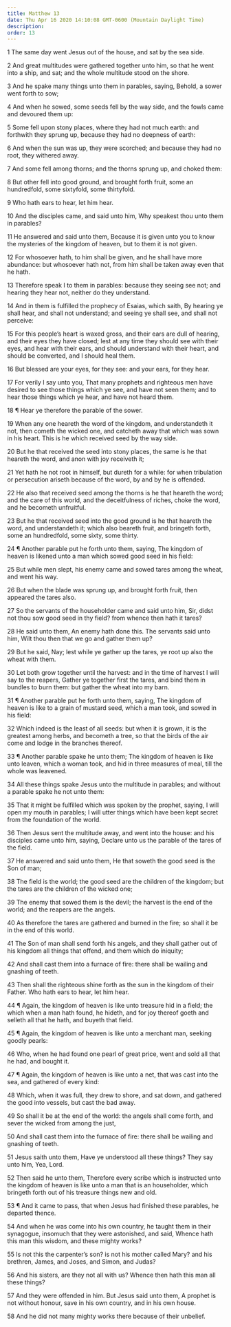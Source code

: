 ```yaml
---
title: Matthew 13
date: Thu Apr 16 2020 14:10:08 GMT-0600 (Mountain Daylight Time)
description: 
order: 13
---
```


<p>1 The same day went Jesus out of the house, and sat by the sea side.</p>
<p>
  2 And great multitudes were gathered together unto him, so that he went into a
  ship, and sat; and the whole multitude stood on the shore.
</p>
<p>
  3 And he spake many things unto them in parables, saying, Behold, a sower went
  forth to sow;
</p>
<p>
  4 And when he sowed, some seeds fell by the way side, and the fowls came and
  devoured them up:
</p>
<p>
  5 Some fell upon stony places, where they had not much earth: and forthwith
  they sprung up, because they had no deepness of earth:
</p>
<p>
  6 And when the sun was up, they were scorched; and because they had no root,
  they withered away.
</p>
<p>7 And some fell among thorns; and the thorns sprung up, and choked them:</p>
<p>
  8 But other fell into good ground, and brought forth fruit, some an
  hundredfold, some sixtyfold, some thirtyfold.
</p>
<p>9 Who hath ears to hear, let him hear.</p>
<p>
  10 And the disciples came, and said unto him, Why speakest thou unto them in
  parables?
</p>
<p>
  11 He answered and said unto them, Because it is given unto you to know the
  mysteries of the kingdom of heaven, but to them it is not given.
</p>
<p>
  12 For whosoever hath, to him shall be given, and he shall have more
  abundance: but whosoever hath not, from him shall be taken away even that he
  hath.
</p>
<p>
  13 Therefore speak I to them in parables: because they seeing see not; and
  hearing they hear not, neither do they understand.
</p>
<p>
  14 And in them is fulfilled the prophecy of Esaias, which saith, By hearing ye
  shall hear, and shall not understand; and seeing ye shall see, and shall not
  perceive:
</p>
<p>
  15 For this people&#x2019;s heart is waxed gross, and their ears are dull of
  hearing, and their eyes they have closed; lest at any time they should see
  with their eyes, and hear with their ears, and should understand with their
  heart, and should be converted, and I should heal them.
</p>
<p>16 But blessed are your eyes, for they see: and your ears, for they hear.</p>
<p>
  17 For verily I say unto you, That many prophets and righteous men have
  desired to see those things which ye see, and have not seen them; and to hear
  those things which ye hear, and have not heard them.
</p>
<p>18 &#xB6; Hear ye therefore the parable of the sower.</p>
<p>
  19 When any one heareth the word of the kingdom, and understandeth it not,
  then cometh the wicked one, and catcheth away that which was sown in his
  heart. This is he which received seed by the way side.
</p>
<span></span>
<p>
  20 But he that received the seed into stony places, the same is he that
  heareth the word, and anon with joy receiveth it;
</p>
<p>
  21 Yet hath he not root in himself, but dureth for a while: for when
  tribulation or persecution ariseth because of the word, by and by he is
  offended.
</p>
<p>
  22 He also that received seed among the thorns is he that heareth the word;
  and the care of this world, and the deceitfulness of riches, choke the word,
  and he becometh unfruitful.
</p>
<p>
  23 But he that received seed into the good ground is he that heareth the word,
  and understandeth it; which also beareth fruit, and bringeth forth, some an
  hundredfold, some sixty, some thirty.
</p>
<p>
  24 &#xB6; Another parable put he forth unto them, saying, The kingdom of
  heaven is likened unto a man which sowed good seed in his field:
</p>
<p>
  25 But while men slept, his enemy came and sowed tares among the wheat, and
  went his way.
</p>
<p>
  26 But when the blade was sprung up, and brought forth fruit, then appeared
  the tares also.
</p>
<p>
  27 So the servants of the householder came and said unto him, Sir, didst not
  thou sow good seed in thy field? from whence then hath it tares?
</p>
<p>
  28 He said unto them, An enemy hath done this. The servants said unto him,
  Wilt thou then that we go and gather them up?
</p>
<p>
  29 But he said, Nay; lest while ye gather up the tares, ye root up also the
  wheat with them.
</p>
<p>
  30 Let both grow together until the harvest: and in the time of harvest I will
  say to the reapers, Gather ye together first the tares, and bind them in
  bundles to burn them: but gather the wheat into my barn.
</p>
<p>
  31 &#xB6; Another parable put he forth unto them, saying, The kingdom of
  heaven is like to a grain of mustard seed, which a man took, and sowed in his
  field:
</p>
<p>
  32 Which indeed is the least of all seeds: but when it is grown, it is the
  greatest among herbs, and becometh a tree, so that the birds of the air come
  and lodge in the branches thereof.
</p>
<p>
  33 &#xB6; Another parable spake he unto them; The kingdom of heaven is like
  unto leaven, which a woman took, and hid in three measures of meal, till the
  whole was leavened.
</p>
<p>
  34 All these things spake Jesus unto the multitude in parables; and without a
  parable spake he not unto them:
</p>
<p>
  35 That it might be fulfilled which was spoken by the prophet, saying, I will
  open my mouth in parables; I will utter things which have been kept secret
  from the foundation of the world.
</p>
<p>
  36 Then Jesus sent the multitude away, and went into the house: and his
  disciples came unto him, saying, Declare unto us the parable of the tares of
  the field.
</p>
<p>
  37 He answered and said unto them, He that soweth the good seed is the Son of
  man;
</p>
<p>
  38 The field is the world; the good seed are the children of the kingdom; but
  the tares are the children of the wicked one;
</p>
<p>
  39 The enemy that sowed them is the devil; the harvest is the end of the
  world; and the reapers are the angels.
</p>
<p>
  40 As therefore the tares are gathered and burned in the fire; so shall it be
  in the end of this world.
</p>
<p>
  41 The Son of man shall send forth his angels, and they shall gather out of
  his kingdom all things that offend, and them which do iniquity;
</p>
<p>
  42 And shall cast them into a furnace of fire: there shall be wailing and
  gnashing of teeth.
</p>
<p>
  43 Then shall the righteous shine forth as the sun in the kingdom of their
  Father. Who hath ears to hear, let him hear.
</p>
<p>
  44 &#xB6; Again, the kingdom of heaven is like unto treasure hid in a field;
  the which when a man hath found, he hideth, and for joy thereof goeth and
  selleth all that he hath, and buyeth that field.
</p>
<p>
  45 &#xB6; Again, the kingdom of heaven is like unto a merchant man, seeking
  goodly pearls:
</p>
<p>
  46 Who, when he had found one pearl of great price, went and sold all that he
  had, and bought it.
</p>
<p>
  47 &#xB6; Again, the kingdom of heaven is like unto a net, that was cast into
  the sea, and gathered of every kind:
</p>
<p>
  48 Which, when it was full, they drew to shore, and sat down, and gathered the
  good into vessels, but cast the bad away.
</p>
<p>
  49 So shall it be at the end of the world: the angels shall come forth, and
  sever the wicked from among the just,
</p>
<p>
  50 And shall cast them into the furnace of fire: there shall be wailing and
  gnashing of teeth.
</p>
<p>
  51 Jesus saith unto them, Have ye understood all these things? They say unto
  him, Yea, Lord.
</p>
<p>
  52 Then said he unto them, Therefore every scribe which is instructed unto the
  kingdom of heaven is like unto a man that is an householder, which bringeth
  forth out of his treasure things new and old.
</p>
<p>
  53 &#xB6; And it came to pass, that when Jesus had finished these parables, he
  departed thence.
</p>
<p>
  54 And when he was come into his own country, he taught them in their
  synagogue, insomuch that they were astonished, and said, Whence hath this man
  this wisdom, and these mighty works?
</p>
<p>
  55 Is not this the carpenter&#x2019;s son? is not his mother called Mary? and
  his brethren, James, and Joses, and Simon, and Judas?
</p>
<p>
  56 And his sisters, are they not all with us? Whence then hath this man all
  these things?
</p>
<p>
  57 And they were offended in him. But Jesus said unto them, A prophet is not
  without honour, save in his own country, and in his own house.
</p>
<p>58 And he did not many mighty works there because of their unbelief.</p>
